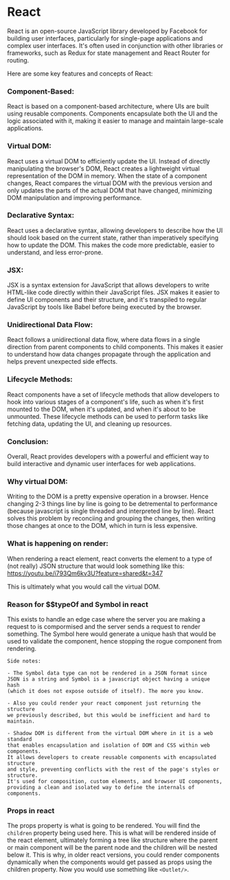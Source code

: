 
# React

React is an open-source JavaScript library developed by Facebook for building user interfaces, particularly for single-page applications and complex user interfaces. It's often used in conjunction with other libraries or frameworks, such as Redux for state management and React Router for routing.

Here are some key features and concepts of React:

### Component-Based: 
React is based on a component-based architecture, where UIs are built using reusable components. Components encapsulate both the UI and the logic associated with it, making it easier to manage and maintain large-scale applications.

### Virtual DOM: 
React uses a virtual DOM to efficiently update the UI. Instead of directly manipulating the browser's DOM, React creates a lightweight virtual representation of the DOM in memory. When the state of a component changes, React compares the virtual DOM with the previous version and only updates the parts of the actual DOM that have changed, minimizing DOM manipulation and improving performance.

### Declarative Syntax: 
React uses a declarative syntax, allowing developers to describe how the UI should look based on the current state, rather than imperatively specifying how to update the DOM. This makes the code more predictable, easier to understand, and less error-prone.

### JSX: 
JSX is a syntax extension for JavaScript that allows developers to write HTML-like code directly within their JavaScript files. JSX makes it easier to define UI components and their structure, and it's transpiled to regular JavaScript by tools like Babel before being executed by the browser.

### Unidirectional Data Flow: 
React follows a unidirectional data flow, where data flows in a single direction from parent components to child components. This makes it easier to understand how data changes propagate through the application and helps prevent unexpected side effects.

### Lifecycle Methods: 
React components have a set of lifecycle methods that allow developers to hook into various stages of a component's life, such as when it's first mounted to the DOM, when it's updated, and when it's about to be unmounted. These lifecycle methods can be used to perform tasks like fetching data, updating the UI, and cleaning up resources.

### Conclusion:
Overall, React provides developers with a powerful and efficient way to build interactive and dynamic user interfaces for web applications.


### Why virtual DOM:
Writing to the DOM is a pretty expensive operation in a browser. Hence changing 2-3 things line by line is going to be detremental to performance (because javascript is single threaded and interpreted line by line). React solves this problem by reconciing and grouping the changes, then writing those changes at once to the DOM, which in turn is less expensive.

### What is happening on render:
When rendering a react element, react converts the element to a type of (not really) JSON structure that would look something like this: https://youtu.be/i793Qm6kv3U?feature=shared&t=347

This is ultimately what you would call the virtual DOM.

### Reason for $$typeOf and Symbol in react
This exists to handle an edge case where the server you are making a request to is compormised and the server sends a request to render something. The Symbol here would generate a unique hash that would be used to validate the component, hence stopping the rogue component from rendering. 

```
Side notes: 

- The Symbol data type can not be rendered in a JSON format since 
JSON is a string and Symbol is a javascript object having a unique hash 
(which it does not expose outside of itself). The more you know.

- Also you could render your react component just returning the structure 
we previously described, but this would be inefficient and hard to maintain.

- Shadow DOM is different from the virtual DOM where in it is a web standard 
that enables encapsulation and isolation of DOM and CSS within web components. 
It allows developers to create reusable components with encapsulated structure 
and style, preventing conflicts with the rest of the page's styles or structure. 
It's used for composition, custom elements, and browser UI components,
providing a clean and isolated way to define the internals of components.
```

### Props in react
The props property is what is going to be rendered. You will find the ```children``` property being used here. This is what will be rendered inside of the react element, ultimately forming a tree like structure where the parent or main component will be the parent node and the children will be nested below it. This is why, in older react versions, you could render components dynamically when the components would get passed as props using the children property. Now you would use something like ```<Outlet/>```.




